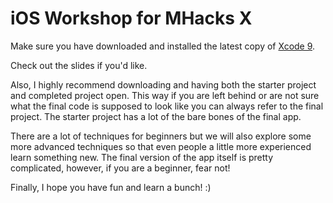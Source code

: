 # iOS Workshop for MHacks X

Make sure you have downloaded and installed the latest copy of [Xcode 9](https://developer.apple.com/download/). 

Check out the slides if you'd like. 

Also, I highly recommend downloading and having both the starter project and completed project open. This way if you are left behind or are not sure what the final code is supposed to look like you can always refer to the final project. The starter project has a lot of the bare bones of the final app.

There are a lot of techniques for beginners but we will also explore some more advanced techniques so that even people a little more experienced learn something new. The final version of the app itself is pretty complicated, however, if you are a beginner, fear not!


Finally, I hope you have fun and learn a bunch! :) 

